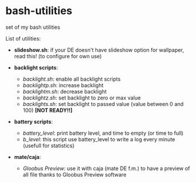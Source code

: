# bash-utilities
set of my bash utilities

List of utilities:
* **slideshow.sh**: if your DE doesn't have slideshow option for wallpaper, read this! (to configure for own use)
* **backlight scripts**:
  * *backlight.sh*: enable all backlight scripts
  * *backlightp.sh*:  increase backlight
  * *backlightm.sh*:  decrease backlight
  * *backlightz.sh*:  set backlight to zero or max value
  * *backlights.sh*:  set backlight to passed value (value between 0 and 100) **[NOT READY!!]**
* **battery scripts**:
  * *battery_level*: print battery level, and time to empty (or time to full)
  * *b_level*: this script use battery_level to write a log every minute (usefull for statistics)  
  
* **mate/caja**:
  * *Gloobus Preview*: use it with caja (mate DE f.m.) to have a preview of all file thanks to Gloobus Preview software
